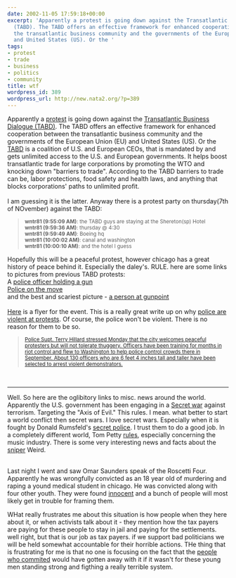 ```yaml
---
date: 2002-11-05 17:59:18+00:00
excerpt: 'Apparently a protest is going down against the Transatlantic Business Dialogue
  (TABD). The TABD offers an effective framework for enhanced cooperation between
  the transatlantic business community and the governments of the European Union (EU)
  and United States (US). Or the '
tags:
- protest
- trade
- business
- politics
- community
title: wtf
wordpress_id: 389
wordpress_url: http://new.nata2.org/?p=389
---
```


Apparently a <a href="http://www.azone.org/notabd/">protest</a> is going down against the <a href="http://www.tabd.org/">Transatlantic Business Dialogue (TABD)</a>. The TABD offers an effective framework for enhanced cooperation between the transatlantic business community and the governments of the European Union (EU) and United States (US). Or the <a href="http://www.azone.org/notabd/index.php?content=history">TABD</a> is a coalition of U.S. and European CEOs, that is mandated by and gets unlimited access to the U.S. and European governments. It helps boost transatlantic trade for large corporations by promoting the WTO and knocking down "barriers to trade". According to the TABD barriers to trade can be, labor protections, food safety and health laws, and anything that blocks corporations' paths to unlimited profit.<br/><br/>I am guessing it is the latter. Anyway there is a protest party on thursday(7th of NOvember) against the TABD:
<blockquote><small>
<b>wntr81 (9:55:09 AM)</b>: the TABD guys are staying at the Shereton(sp) Hotel<br/>
<b>wntr81 (9:59:36 AM)</b>: thursday @ 4:30<br/>
<b>wntr81 (9:59:49 AM)</b>: Boeing hq <br/>
<b>wntr81 (10:00:02 AM)</b>: canal and washington<br/>
<b>wntr81 (10:00:10 AM)</b>: and the hotel I guess<br/>
</small>
</blockquote>
Hopefully this will be a peaceful protest, however chicago has a great history of peace behind it. Especially the daley's. RULE. here are some links to pictures from previous TABD protests:<br/>
A <a href="http://www.citybeat.com/tabd/images/new_images/tabd_gun_jb.jpg">police officer holding a gun</a><br/>
<a href="http://www.citybeat.com/tabd/images/new_images/tabd_cop_run_mb.jpg">Police on the move</a><br/>
and the best and scariest picture - <a href="http://www.citybeat.com/tabd/images/new_images/tabd_gunpoint_mb.jpg">a person at gunpoint</a>
<br/><br/>
<a href="http://www.azone.org/notabd/images/titanictabd.pdf">Here</a> is a flyer for the event. This is a really great write up on why <a href="http://www.citybeat.com/tabd/12second.html">police are violent at protests</a>. Of course, the police won't be violent. There is no reason for them to be so. <br/>
<blockquote><small><a href="http://www.suntimes.com/output/news/cst-nws-prot05.html">Police Supt. Terry Hillard stressed Monday that the city welcomes peaceful protesters but will not tolerate thuggery. Officers have been training for months in riot control and flew to Washington to help police control crowds there in September. About 130 officers who are 6 feet 4 inches tall and taller have been selected to arrest violent demonstrators.</a></small></blockquote>
<br/><hr>
Well. So here are the oglibitory links to misc. news around the world. Apparently the U.S. government has been engaging in a <a href="http://www.latimes.com/la-op-arkin27oct27001451,0,7355676.story">Secret war</a> against terrorism. Targeting the "Axis of Evil." This rules. I mean. what better to start a world conflict then secret wars. I love secret wars. Especially when it is fought by Donald Rumsfeld's <a href="http://www.themoscowtimes.com/stories/2002/11/01/120.html">secret police</a>. I trust them to do a good job.  In a completely different world, Tom Petty <a href="http://www.rollingstone.com/news/newsarticle.asp?nid=16913&cf=399">rules</a>, especially concerning the music industry. There is some very interesting news and facts about the <a href="http://www.guerrillanews.com/cgi-bin/wwwthreads/showflat.pl?Cat=&Board=conspiracy&Number=83655&page=0&view=collapsed&sb=5&o=0&part=">sniper</a> Weird.<br/><br/>
<p>Last night I went and saw Omar Saunders speak of the Roscetti Four. Apparently he was wrongfully convicted as an 18 year old of murdering and raping a yound medical student in chicago. He was convicted along with four other youth. They were found <a href="http://home.iprimus.com.au/dna_info/dna/JA_DNA_illnews_20011212a.html">innocent</a> and a bunch of people will most likely get in trouble for framing them. <p>WHat really frustrates me about this situation is how people when they here about it, or when activists talk about it - they mention how the tax payers are paying for these people to stay in jail and paying for the settlements. well right, but that is our job as tax payers. if we support bad politicians we will be held somewhat accountable for their horrible actions. THe thing that is frustrating for me is that no one is focusing on the fact that the <a href="http://www.beloitdailynews.com/202/2ill9.htm">people who commited</a> would have gotten away with it if it wasn't for these young men standing strong and figthing a really terrible system.